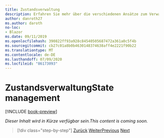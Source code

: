 ```yaml
---
title: Zustandsverwaltung
description: Erfahren Sie mehr über die verschiedenen Ansätze zum Verwalten des Zustands in ASP.net Web Forms und Blazor .
author: danroth27
ms.author: daroth
no-loc:
- Blazor
ms.date: 09/11/2019
ms.openlocfilehash: 390822ff93a928c84540505687472a361a0c5f4b
ms.sourcegitcommit: cb27c01a8b0b4630148374638aff4e2221f90b22
ms.translationtype: MT
ms.contentlocale: de-DE
ms.lasthandoff: 07/09/2020
ms.locfileid: "86173093"
---
```

# <a name="state-management"></a><span data-ttu-id="7f6b5-103">Zustandsverwaltung</span><span class="sxs-lookup"><span data-stu-id="7f6b5-103">State management</span></span>

[!INCLUDE [book-preview](../../../includes/book-preview.md)]

<span data-ttu-id="7f6b5-104">*Dieser Inhalt wird in Kürze verfügbar sein.*</span><span class="sxs-lookup"><span data-stu-id="7f6b5-104">*This content is coming soon.*</span></span>

<!--
- View state
- Session state
- Local storage
- App state
-->

>[!div class="step-by-step"]
><span data-ttu-id="7f6b5-105">[Zurück](pages-routing-layouts.md)
>[Weiter](forms-validation.md)</span><span class="sxs-lookup"><span data-stu-id="7f6b5-105">[Previous](pages-routing-layouts.md)
[Next](forms-validation.md)</span></span>
